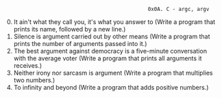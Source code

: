                                                    0x0A. C - argc, argv
0. It ain't what they call you, it's what you answer to (Write a program that prints its name, followed by a new line.)
 1. Silence is argument carried out by other means (Write a program that prints the number of arguments passed into it.)
2. The best argument against democracy is a five-minute conversation with the average voter (Write a program that prints all arguments it receives.)
3. Neither irony nor sarcasm is argument (Write a program that multiplies two numbers.)
4. To infinity and beyond (Write a program that adds positive numbers.)
